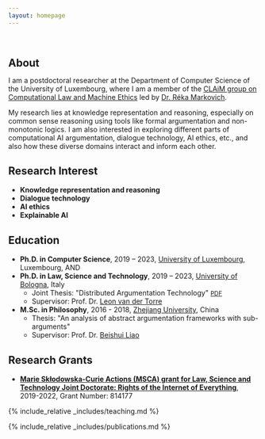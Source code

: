 ```yaml
---
layout: homepage
---
```


<h1 id="about-me"></h1>

<h2 style="margin: 60px 0px 10px;">About</h2>

I am a postdoctoral researcher at the Department of Computer Science of the University of Luxembourg, where I am a member of the [CLAiM group on Computational Law and Machine Ethics](https://www.uni.lu/fstm-en/research-groups/computational-law-and-machine-ethics/) led by [Dr. Réka Markovich](https://rekamarkovich.github.io/). 

My research lies at knowledge representation and reasoning, especially on common sense reasoning using tools like formal argumentation and non-monotonic logics. I am also interested in exploring different parts of computational AI argumentation, dialogue technology, AI ethics, etc., and also how these diverse domains interact and inform each other.


## Research Interest

- **Knowledge representation and reasoning**
- **Dialogue technology** 
- **AI ethics**
- **Explainable AI** 


## Education
- **Ph.D. in Computer Science**, 2019 – 2023, [University of Luxembourg](https://www.uni.lu/), Luxembourg, AND
- **Ph.D. in Law, Science and Technology**, 2019 – 2023, [University of Bologna](https://www.unibo.it/), Italy
  - Joint Thesis: "Distributed Argumentation Technology" <a href="assets/files/Thesis_LiuwenYU.pdf" class="btn btn-sm z-depth-0" role="button" target="_blank" style="font-size:12px;">PDF</a >
  - Supervisor: Prof. Dr. [Leon van der Torre](https://icr.uni.lu/leonvandertorre/)
- **M.Sc. in Philosophy**, 2016 - 2018, [Zhejiang University](https://www.zju.edu.cn/), China
  - Thesis: "An analysis of abstract argumentation frameworks with sub-arguments" 
  - Supervisor: Prof. Dr. [Beishui Liao](https://person.zju.edu.cn/beishui)


## Research Grants 
- **[Marie Skłodowska-Curie Actions (MSCA) grant for Law, Science and Technology Joint Doctorate: Rights of the Internet of Everything](https://cordis.europa.eu/project/id/814177)**, 2019-2022, Grant Number: 814177


{% include_relative _includes/teaching.md %}

{% include_relative _includes/publications.md %}


